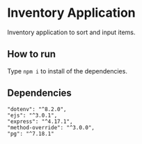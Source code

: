 # Inventory Application

Inventory application to sort and input items.

## How to run 

Type `npm i` to install of the dependencies.

## Dependencies

    "dotenv": "^8.2.0",
    "ejs": "^3.0.1",
    "express": "^4.17.1",
    "method-override": "^3.0.0",
    "pg": "^7.18.1"